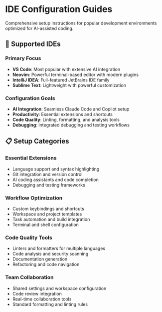 # IDE Configuration Guides

Comprehensive setup instructions for popular development environments optimized for AI-assisted coding.

## 🎯 Supported IDEs

### Primary Focus
- **VS Code**: Most popular with extensive AI integration
- **Neovim**: Powerful terminal-based editor with modern plugins
- **IntelliJ IDEA**: Full-featured JetBrains IDE family
- **Sublime Text**: Lightweight with powerful customization

### Configuration Goals
- **AI Integration**: Seamless Claude Code and Copilot setup
- **Productivity**: Essential extensions and shortcuts
- **Code Quality**: Linting, formatting, and analysis tools
- **Debugging**: Integrated debugging and testing workflows

## 📋 Setup Categories

### Essential Extensions
- Language support and syntax highlighting
- Git integration and version control
- AI coding assistants and code completion
- Debugging and testing frameworks

### Workflow Optimization
- Custom keybindings and shortcuts
- Workspace and project templates
- Task automation and build integration
- Terminal and shell configuration

### Code Quality Tools
- Linters and formatters for multiple languages
- Code analysis and security scanning
- Documentation generation
- Refactoring and code navigation

### Team Collaboration
- Shared settings and workspace configuration
- Code review integration
- Real-time collaboration tools
- Standard formatting and linting rules